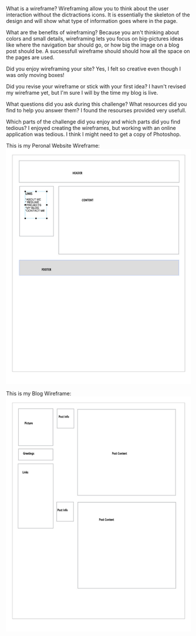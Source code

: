 What is a wireframe?
Wireframing allow you to think about the user interaction without the dictractions icons. It is essentially the skeleton of the design and will show what type of information goes where in the page.

What are the benefits of wireframing?
Because you arn't thinking about colors and small details, wireframing lets you focus on big-pictures ideas like where the navigation bar should go, or how big the image on a blog post should be. A sucsessfull wireframe should should how all the space on the pages are used.

Did you enjoy wireframing your site?
Yes, I felt so creative even though I was only moving boxes!

Did you revise your wireframe or stick with your first idea?
I havn't revised my wireframe yet, but I'm sure I will by the time my blog is live.

What questions did you ask during this challenge? What resources did you find to help you answer them?
I found the resourses provided very usefull.

Which parts of the challenge did you enjoy and which parts did you find tedious?
I enjoyed creating the wireframes, but working with an online application was tedious. I think I might need to get a copy of Photoshop.

This is my Peronal Website Wireframe:
![Alt text](/week2/imgs/wireframe-index.png "Personal Website Wireframe")

This is my Blog Wireframe:
![Alt text](/week2/imgs/wireframe-blog-index.png "My Site Map")